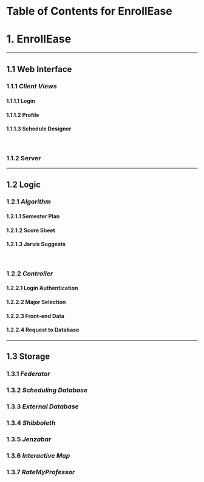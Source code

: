 # Table of Contents for EnrollEase

# 1. EnrollEase
-----------------------------------------------------------
## 1.1 Web Interface
### 1.1.1 *Client Views*
#### 1.1.1.1 Login
#### 1.1.1.2 Profile
#### 1.1.1.3 Schedule Designer
&nbsp;
### 1.1.2 Server
-----------------------------------------------------------
## 1.2 Logic
### 1.2.1 *Algorithm*
#### 1.2.1.1 Semester Plan
#### 1.2.1.2 Score Sheet
#### 1.2.1.3 Jarvis Suggests
&nbsp;
### 1.2.2 *Controller*
#### 1.2.2.1 Login Authentication
#### 1.2.2.2 Major Selection
#### 1.2.2.3 Front-end Data
#### 1.2.2.4 Request to Database
-----------------------------------------------------------
## 1.3 Storage
### 1.3.1 *Federator*
### 1.3.2 *Scheduling Database*
### 1.3.3 *External Database*
### 1.3.4 *Shibboleth*
### 1.3.5 *Jenzabar*
### 1.3.6 *Interactive Map*
### 1.3.7 *RateMyProfessor*
